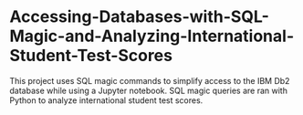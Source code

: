 # Accessing-Databases-with-SQL-Magic-and-Analyzing-International-Student-Test-Scores
This project uses SQL magic commands to simplify access to the IBM Db2 database while using a Jupyter notebook. SQL magic queries are ran with Python to analyze international student test scores. 
